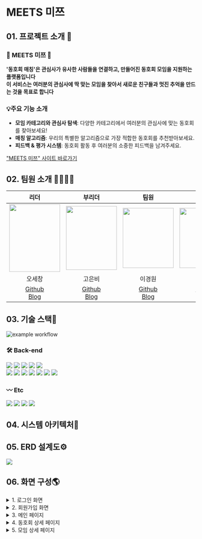 # MEETS 미쯔



## 01. 프로젝트 소개 🌈

### 🩵 MEETS 미쯔 🩵


**'동호회 매칭'은 관심사가 유사한 사람들을 연결하고, 만들어진 동호회 모임을 지원하는 플랫폼입니다**<br>
**이 서비스는 여러분의 관심사에 딱 맞는 모임을 찾아서 새로운 친구들과 멋진 추억을 만드는 것을 목표로 합니다**

### 💡주요 기능 소개

- **모임 카테고리와 관심사 탐색**: 다양한 카테고리에서 여러분의 관심사에 맞는 동호회를 찾아보세요!
- **매칭 알고리즘**: 우리의 특별한 알고리즘으로 가장 적합한 동호회를 추천받아보세요.
- **피드백 & 평가 시스템**: 동호회 활동 후 여러분의 소중한 피드백을 남겨주세요.

["MEETS 미쯔" 사이트 바로가기](http://meeets.site)


## 02. 팀원 소개 👨‍👨‍👧‍👦

|리더|부리더|팀원|팀원|
|:---:|:---:|:---:|:---:|
|<img src="https://github.com/sepang-pang/Final-Project/assets/102966574/cfebd661-bbeb-4928-ba0d-15555d49f5f8"  width="135" height="180">|<img src="https://github.com/sepang-pang/Final-Project/assets/102966574/e3aafa70-ddf7-4024-8d6c-a57a74167d4a"  width="135" height="170">|<img src=""  width="135" height="160">|<img src=""  width="135" height="160">|
|오세창|고은비|이경원|김동환|
|[Github](https://github.com/sepang-pang)<br>[Blog](https://pangpang0533.tistory.com/)|[Github](https://github.com/rhaql)<br>[Blog](https://ggomcoding.tistory.com/)|[Github](https://github.com/canseeit)<br>[Blog](https://velog.io/@canseeit)|[Github]()<br>[Blog]()|

## 03. 기술 스택🧰

![example workflow](https://github.com/sepang-pang/Final-Project/actions/workflows/gradle.yml/badge.svg)

### :hammer_and_wrench: Back-end
<img src="https://img.shields.io/badge/java-007396?style=flat&logo=java&logoColor=white"> <img src="https://img.shields.io/badge/Spring-6DB33F?style=flat&logo=Spring&logoColor=green"> 
<img src="https://img.shields.io/badge/Spring Boot-6DB33F?style=flat&logo=Spring Boot&logoColor=yellow"> 
<img src="https://img.shields.io/badge/Spring Security-6DB33F?style=flat&logo=Spring Security&logoColor=green"> <img src="https://img.shields.io/badge/Spring Data JPA-6DB33F?style=flat"> 
<br>
<img src="https://img.shields.io/badge/QueryDsl-0769AD?style=flat&logoColor=white"> 
<img src="https://img.shields.io/badge/Redis-DC382D?style=flat&logo=Redis&logoColor=white"> 
<img src="https://img.shields.io/badge/Hibernate-59666C?style=flat&logo=hibernate&logoColor=white"> 
<img src="https://img.shields.io/badge/gradle-02303A?style=flat&logo=gradle&logoColor=white">
<img src="https://img.shields.io/badge/WebSocket-FF6600?style=flat&logoColor=white">
<img src="https://img.shields.io/badge/Postman-FF6C37?style=flat&logo=postman&logoColor=white">
<img src="https://img.shields.io/badge/Github Actions-2088FF?style=flat&logo=githubactions&logoColor=white">


### :wavy_dash: Etc
<img src="https://img.shields.io/badge/Git-F05032?style=flat&logo=Git&logoColor=white"> <img src="https://img.shields.io/badge/GitHub-181717?style=flat&logo=Github&logoColor=white">
<img src="https://img.shields.io/badge/Notion-000000?style=flat&logo=notion&logoColor=white">
<img src="https://img.shields.io/badge/Slack-4A154B?style=flat&logo=slack&logoColor=white">


## 04. 시스템 아키텍처📱

## 05. ERD 설계도⚙️
<img src="https://github.com/sepang-pang/Final-Project/assets/102966574/aa275332-f038-4c5a-b674-5ff4c507513e">

## 06. 화면 구성🌎

<details>
<summary> 1. 로그인 화면 </summary>
<div markdown="1">
<br>
<img src="https://github.com/sepang-pang/Final-Project/assets/102966574/4d9275c8-ae52-4290-a814-cf80bab8638e">
</div>
</details>

<details>
<summary> 2. 회원가입 화면 </summary>
<div markdown="1">
<br>
<img src="https://github.com/sepang-pang/Final-Project/assets/102966574/f9634bc6-7e76-476b-8d65-839f34174760">
</div>
</details>

<details>
<summary> 3. 메인 페이지 </summary>
<div markdown="1">
<br>
<img src="https://github.com/sepang-pang/Final-Project/assets/102966574/4c204ee2-eb54-4889-a475-5460293d226f"><br>
<img src="https://github.com/sepang-pang/Final-Project/assets/102966574/18739c86-dbcd-4a3c-a5af-e80d1002c7a4">
</div>
</details>

<details>
<summary> 4. 동호회 상세 페이지 </summary>
<div markdown="1">
<br>
<img src="https://github.com/sepang-pang/Final-Project/assets/102966574/c9e34e90-176a-471e-9f5c-b6edee1568ea">
<img src="https://github.com/sepang-pang/Final-Project/assets/102966574/8ae0aa5f-6ea8-44d6-8a95-8f9f042d4d35"><br>
</div>
</details>

<details>
<summary> 5. 모임 상세 페이지 </summary>
<div markdown="1">
<br>
<img src="https://github.com/sepang-pang/Final-Project/assets/102966574/96023775-9c0d-4495-aea9-fe9a6cc8db6a">
</div>
</details>



